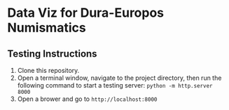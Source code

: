# Data Viz for Dura-Europos Numismatics

## Testing Instructions
1. Clone this repository.
2. Open a terminal window, navigate to the project directory, then run the following command to start a testing server: `python -m http.server 8000`
3. Open a brower and go to `http://localhost:8000`
